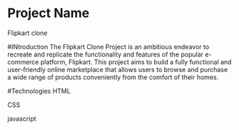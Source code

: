 # Project Name
Flipkart clone

#INtroduction
The Flipkart Clone Project is an ambitious endeavor to recreate and replicate the functionality and features of the popular e-commerce platform, Flipkart. This project aims to build a fully functional and user-friendly online marketplace that allows users to browse and purchase a wide range of products conveniently from the comfort of their homes.

#Technologies
HTML


CSS


javascript
